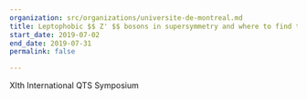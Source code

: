```yaml
---
organization: src/organizations/universite-de-montreal.md
title: Leptophobic $$ Z' $$ bosons in supersymmetry and where to find them
start_date: 2019-07-02
end_date: 2019-07-31
permalink: false

---
```

XIth International QTS Symposium